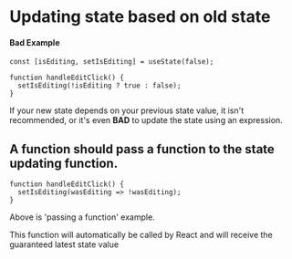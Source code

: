 # Updating state based on old state

#### Bad Example
```JSX
const [isEditing, setIsEditing] = useState(false);

function handleEditClick() {
  setIsEditing(!isEditing ? true : false);
}
```

  If your new state depends on your previous state value, it isn't recommended, or it's even **BAD** to update the state using an expression.

  ## A function should pass a function to the state updating function.


```JSX
function handleEditClick() {
  setIsEditing(wasEditing => !wasEditing);
}
```

  Above is 'passing a function' example.

  This function will automatically be called by React and will receive the guaranteed latest state value